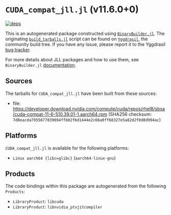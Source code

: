 # `CUDA_compat_jll.jl` (v11.6.0+0)

[![deps](https://juliahub.com/docs/CUDA_compat_jll/deps.svg)](https://juliahub.com/ui/Packages/CUDA_compat_jll/LyytO?page=2)

This is an autogenerated package constructed using [`BinaryBuilder.jl`](https://github.com/JuliaPackaging/BinaryBuilder.jl). The originating [`build_tarballs.jl`](https://github.com/JuliaPackaging/Yggdrasil/blob/57a81dd8ac06e68aa78b344c164cf0c3e9387e5e/C/CUDA/CUDA_compat/build_tarballs.jl) script can be found on [`Yggdrasil`](https://github.com/JuliaPackaging/Yggdrasil/), the community build tree.  If you have any issue, please report it to the Yggdrasil [bug tracker](https://github.com/JuliaPackaging/Yggdrasil/issues).

For more details about JLL packages and how to use them, see `BinaryBuilder.jl` [documentation](https://juliapackaging.github.io/BinaryBuilder.jl/dev/jll/).

## Sources

The tarballs for `CUDA_compat_jll.jl` have been built from these sources:

* file: https://developer.download.nvidia.com/compute/cuda/repos/rhel8/sbsa/cuda-compat-11-6-510.39.01-1.aarch64.rpm (SHA256 checksum: `7d8eacda7955677839694ffb02f6d1444e2c66a0ff68327e5a82d2f0d8d994ac`)

## Platforms

`CUDA_compat_jll.jl` is available for the following platforms:

* `Linux aarch64 {libc=glibc}` (`aarch64-linux-gnu`)

## Products

The code bindings within this package are autogenerated from the following `Products`:

* `LibraryProduct`: `libcuda`
* `LibraryProduct`: `libnvidia_ptxjitcompiler`
